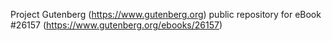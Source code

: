 Project Gutenberg (https://www.gutenberg.org) public repository for eBook #26157 (https://www.gutenberg.org/ebooks/26157)
